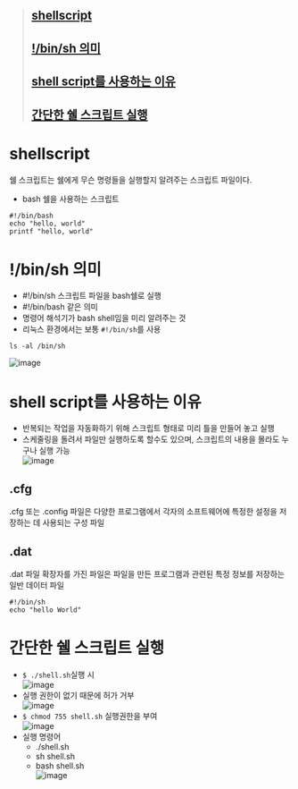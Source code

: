 >##  [shellscript ](#shellscript)
>##  [!/bin/sh 의미 ](#--bin-sh-의미)
>##  [shell script를 사용하는 이유 ](#shell-script를-사용하는-이유)
>##  [간단한 쉘 스크립트 실행 ](#간단한-쉘-스크립트-실행)


# shellscript
쉘 스크립트는 쉘에게 무슨 명령들을 실행할지 알려주는 스크립트 파일이다.
- bash 쉘을 사용하는 스크립트
```shell
#!/bin/bash    
echo "hello, world"
printf "hello, world"
```
# !/bin/sh 의미
- #!/bin/sh 스크립트 파일을 bash쉘로 실행
- #!/bin/bash 같은 의미
- 명령어 해석기가 bash shell임을 미리 알려주는 것
- 리눅스 환경에서는 보통 `#!/bin/sh`를 사용
```vi
ls -al /bin/sh
```
![image](https://user-images.githubusercontent.com/65120581/130381085-808cce19-fee8-4a0f-8162-7a58fcf8486b.png)


# shell script를 사용하는 이유
- 반복되는 작업을 자동화하기 위해 스크립트 형태로 미리 틀을 만들어 놓고 실행
- 스케줄링을 돌려서 파일만 실행하도록 할수도 있으며, 스크립트의 내용을 몰라도 누구나 실행 가능 <BR>
![image](https://user-images.githubusercontent.com/65120581/130382196-29b8f73c-d4ba-4b81-b76a-240d3676889e.png)

## .cfg
.cfg 또는 .config 파일은 다양한 프로그램에서 각자의 소프트웨어에 특정한 설정을 저장하는 데 사용되는 구성 파일
## .dat
.dat 파일 확장자를 가진 파일은 파일을 만든 프로그램과 관련된 특정 정보를 저장하는 일반 데이터 파일


```shell
#!/bin/sh
echo "hello World"

```

# 간단한 쉘 스크립트 실행
- `$ ./shell.sh`실행 시 <br>
![image](https://user-images.githubusercontent.com/65120581/130388871-0a31bc04-539b-4c55-876b-6534f972839f.png)
- 실행 권한이 없기 때문에 허가 거부 <br>
![image](https://user-images.githubusercontent.com/65120581/130388949-5fa1bf1d-a0cd-4dff-a431-47e5e53ef650.png)
- `$ chmod 755 shell.sh` 실행권한을 부여 <br>
![image](https://user-images.githubusercontent.com/65120581/130389019-c5be063a-84df-4bc0-8e5b-fd2917a5f69f.png)
- 실행 명령어
  - ./shell.sh
  - sh shell.sh
  - bash shell.sh  <br>
![image](https://user-images.githubusercontent.com/65120581/130390197-319ae40d-6bb9-413b-a85d-645ae7998d1f.png)


